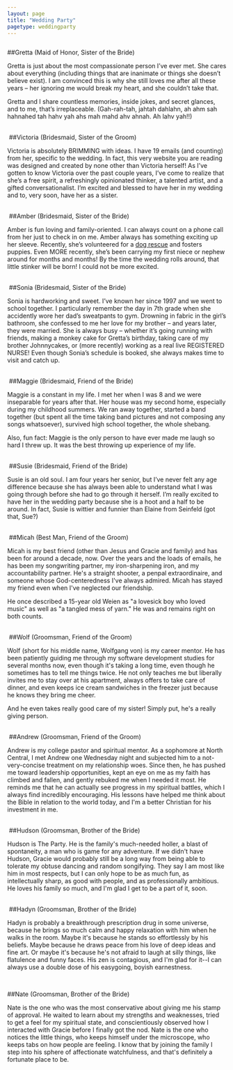 ```yaml
---
layout: page
title: "Wedding Party"
pagetype: weddingparty
---
```


<img src="Gretta.jpg" class="wedding-party-photo" alt="">

##Gretta (Maid of Honor, Sister of the Bride)

Gretta is just about the most compassionate person I’ve ever met. 
She cares about everything (including things that are inanimate or 
things she doesn’t believe exist). I am convinced this is why she 
still loves me after all these years – her ignoring me would break 
my heart, and she couldn’t take that.
 
Gretta and I share countless memories, inside jokes, and secret 
glances, and to me, that’s irreplaceable. (Gah-rah-tah, jahtah 
dahlahn, ah ahm sah hahnahed tah hahv yah ahs mah mahd ahv ahnah. 
Ah lahv yah!!)

<div class="separator">&nbsp;</div>


<img src="Victoria.jpg" class="wedding-party-photo" alt="">
##Victoria (Bridesmaid, Sister of the Groom)

Victoria is absolutely BRIMMING with ideas. I have 19 emails (and 
counting) from her, specific to the wedding. In fact, this very 
website you are reading was designed and created by none other 
than Victoria herself! As I’ve gotten to know Victoria over the 
past couple years, I’ve come to realize that she’s a free spirit, 
a refreshingly opinionated thinker, a talented artist, and a gifted 
conversationalist. I’m excited and blessed to have her in my 
wedding and to, very soon, have her as a sister.

<div class="separator">&nbsp;</div>

<img src="Amber.jpg" class="wedding-party-photo" alt="">
##Amber (Bridesmaid, Sister of the Bride)

Amber is fun loving and family-oriented. I can always count on a 
phone call from her just to check in on me. Amber always has 
something exciting up her sleeve. Recently, she’s volunteered 
for a [dog rescue](http://www.annieslittleangels.org/) and 
fosters puppies. Even MORE recently, she’s 
been carrying my first niece or nephew around for months and 
months! By the time the wedding rolls around, that little 
stinker will be born! I could not be more excited.
 
<div class="separator">&nbsp;</div>

<img src="Sonia.jpg" class="wedding-party-photo" alt="">
##Sonia (Bridesmaid, Sister of the Bride)

Sonia is hardworking and sweet. I’ve known her since 1997 and 
we went to school together. I particularly remember the day in 
7th grade when she accidently wore her dad’s sweatpants to gym. 
Drowning in fabric in the girl’s bathroom, she confessed to me 
her love for my brother – and years later, they were married. 
She is always busy – whether it’s going running with friends, 
making a monkey cake for Gretta’s birthday, taking care of my 
brother Johnnycakes, or (more recently) working as a real live 
REGISTERED NURSE! Even though Sonia’s schedule is booked, she 
always makes time to visit and catch up.
 
<div class="separator">&nbsp;</div>

<img src="Maggie.jpg" class="wedding-party-photo" alt="">
##Maggie (Bridesmaid, Friend of the Bride)

Maggie is a constant in my life. I met her when I was 8 and we 
were inseparable for years after that. Her house was my second 
home, especially during my childhood summers. We ran away together, 
started a band together (but spent all the time taking band 
pictures and not composing any songs whatsoever), survived 
high school together, the whole shebang.
 
Also, fun fact: Maggie is the only person to have ever made me laugh 
so hard I threw up. It was the best throwing up experience of my life.
 
<div class="separator">&nbsp;</div>

<img src="Susie.jpg" class="wedding-party-photo" alt="">
##Susie (Bridesmaid, Friend of the Bride)

Susie is an old soul. I am four years her senior, but I’ve never felt 
any age difference because she has always been able to understand what 
I was going through before she had to go through it herself. I’m 
really excited to have her in the wedding party because she is a hoot 
and a half to be around. In fact, Susie is wittier and funnier than 
Elaine from Seinfeld (got that, Sue?)

<div class="separator">&nbsp;</div>

<img src="Micah.jpg" class="wedding-party-photo" alt="">
##Micah (Best Man, Friend of the Groom)

Micah is my best friend (other than Jesus and Gracie and family) and has been for around a decade, now. Over the years and the loads of emails, he has been my songwriting partner, my iron-sharpening iron, and my accountability partner. He's a straight shooter, a penpal extraordinaire, and someone whose God-centeredness I've always admired. Micah has stayed my friend even when I've neglected our friendship. 

He once described a 15-year old Weien as "a lovesick boy who loved music" as well as "a tangled mess of yarn." He was and remains right on both counts.

<div class="separator">&nbsp;</div>

<img src="Wolf.jpg" class="wedding-party-photo" alt="">
##Wolf (Groomsman, Friend of the Groom)

Wolf (short for his middle name, Wolfgang von) is my career mentor. He has been patiently guiding me through my software development studies for several months now, even though it's taking a long time, even though he sometimes has to tell me things twice. He not only teaches me but liberally invites me to stay over at his apartment, always offers to take care of dinner, and even keeps ice cream sandwiches in the freezer just because he knows they bring me cheer.

And he even takes really good care of my sister! Simply put, he's a really giving person.

<div class="separator">&nbsp;</div>

<img src="Andrew.jpg" class="wedding-party-photo" alt="">
##Andrew (Groomsman, Friend of the Groom)

Andrew is my college pastor and spiritual mentor. As a sophomore at North Central, I met Andrew one Wednesday night and subjected him to a not-very-concise treatment on my relationship woes. Since then, he has pushed me toward leadership opportunities, kept an eye on me as my faith has climbed and fallen, and gently rebuked me when I needed it most. He reminds me that he can actually see progress in my spiritual battles, which I always find incredibly encouraging. His lessons have helped me think about the Bible in relation to the world today, and I'm a better Christian for his investment in me.

<div class="separator">&nbsp;</div>

<img src="Hudson.jpg" class="wedding-party-photo" alt="">
##Hudson (Groomsman, Brother of the Bride)

Hudson is The Party. He is the family's much-needed holler, a blast of spontaneity, a man who is game for any adventure. If we didn't have Hudson, Gracie would probably still be a long way from being able to tolerate my obtuse dancing and random songifying. They say I am most like him in most respects, but I can only hope to be as much fun, as intellectually sharp, as good with people, and as professionally ambitious. He loves his family so much, and I'm glad I get to be a part of it, soon.

<div class="separator">&nbsp;</div>

<img src="Hadyn.jpg" class="wedding-party-photo" alt="">
##Hadyn (Groomsman, Brother of the Bride)

Hadyn is probably a breakthrough prescription drug in some universe, because he brings so much calm and happy relaxation with him when he walks in the room. Maybe it's because he stands so effortlessly by his beliefs. Maybe because he draws peace from his love of deep ideas and fine art. Or maybe it's because he's not afraid to laugh at silly things, like flatulence and funny faces. His zen is contagious, and I'm glad for it--I can always use a double dose of his easygoing, boyish earnestness.

<div class="separator">&nbsp;</div>

<img src="Nate.jpg" class="wedding-party-photo" alt="">

##Nate (Groomsman, Brother of the Bride)

Nate is the one who was the most conservative about giving me his stamp of approval. He waited to learn about my strengths and weaknesses, tried to get a feel for my spiritual state, and conscientiously observed how I interacted with Gracie before I finally got the nod. Nate is the one who notices the little things, who keeps himself under the microscope, who keeps tabs on how people are feeling. I know that by joining the family I step into his sphere of affectionate watchfulness, and that's definitely a fortunate place to be.
